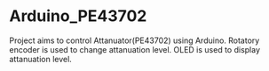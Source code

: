 # Arduino_PE43702

Project aims to control Attanuator(PE43702) using Arduino.
Rotatory encoder is used to change attanuation level.
OLED is used to display attanuation level.
